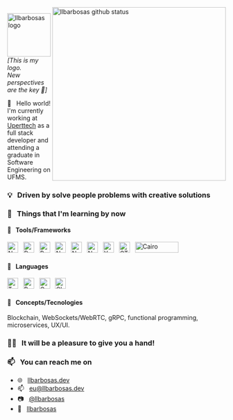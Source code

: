 <img align="right" src="https://github-readme-stats.vercel.app/api?username=llbarbosas&show_icons=true&theme=nord" width="400" alt="llbarbosas github status"/>

<p align="left">
   <img src="https://i.ibb.co/6bbm5RQ/logo.png" alt="llbarbosas logo" border="0" width="100">
  <i>[This is my logo.<br/>New perspectives are the key 💭]</i>
</p>

👋 &nbsp; Hello world! I'm currently working at [Uperttech](http://uperttech.com) as a full stack developer and attending a graduate in Software Engineering on UFMS. 

### 💡 &nbsp; Driven by solve people problems with creative solutions

### 🌱 &nbsp; Things that I'm learning by now

#### 🔨 &nbsp; Tools/Frameworks
<img alt="NodeJS" height="25" width="25" src="https://unpkg.com/simple-icons@v3/icons/node-dot-js.svg" /> &nbsp; 
<img alt="Deno" height="25" width="25" src="https://unpkg.com/simple-icons@v3/icons/deno.svg" /> &nbsp; 
<img alt="React" height="25" width="25" src="https://unpkg.com/simple-icons@v3/icons/react.svg" /> &nbsp; 
<img alt="Next.js" height="25" width="25" src="https://unpkg.com/simple-icons@v3/icons/next-dot-js.svg" /> &nbsp; 
<img alt="NestJS" height="25" width="25" src="https://unpkg.com/simple-icons@v3/icons/nestjs.svg" /> &nbsp; 
<img alt="NativeScript" height="25" width="25" src="https://unpkg.com/simple-icons@v3/icons/nativescript.svg" /> &nbsp; 
<img alt="Yaw" height="25" width="25" src="https://gblobscdn.gitbook.com/spaces%2F-LpfNeXMBeQ7RG1kEzuH%2Favatar.png?alt=media" /> &nbsp; 
<img alt="GTK" height="25" width="25" src="https://www.gtk.org/assets/img/logo-gtk-sm.png" /> &nbsp; 
<img alt="Cairo" height="25" width="100" src="https://www.cairographics.org/cairo-banner.png" />

#### 👅 &nbsp; Languages
<img alt="Typescript" height="25" width="25" src="https://unpkg.com/simple-icons@v3/icons/typescript.svg" /> &nbsp; 
<img alt="Rust" height="25" width="25" src="https://unpkg.com/simple-icons@v3/icons/rust.svg" /> &nbsp; 
<img alt="Golang" height="25" width="25" src="https://unpkg.com/simple-icons@v3/icons/go.svg" /> &nbsp; 
<img alt="Clojure" height="25" width="25" src="https://unpkg.com/simple-icons@v3/icons/clojure.svg" />

#### 💭 &nbsp; Concepts/Tecnologies
Blockchain, WebSockets/WebRTC, gRPC, functional programming, microservices, UX/UI.

### 🙋💡 &nbsp; It will be a pleasure to give you a hand!

### 📫 &nbsp; You can reach me on
- 🌐 &nbsp; [llbarbosas.dev](http://llbarbosas.dev)
- 📫 &nbsp; [eu@llbarbosas.dev](mailto:eu@llbarbosas.dev?subject=[GitHub]%20Hello%20there!)
- 📷 &nbsp; [@llbarbosas](http://instagram.com/llbarbosas)
- 🏢 &nbsp; [llbarbosas](https://www.linkedin.com/in/llbarbosas)

